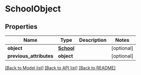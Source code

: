 # SchoolObject

## Properties
Name | Type | Description | Notes
------------ | ------------- | ------------- | -------------
**object** | [**School**](School.md) |  | [optional] 
**previous_attributes** | **object** |  | [optional] 

[[Back to Model list]](README.md#documentation-for-models) [[Back to API list]](README.md#documentation-for-api-endpoints) [[Back to README]](README.md)


